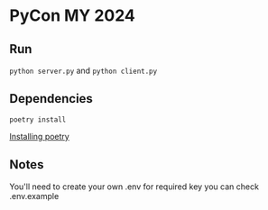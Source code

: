 # PyCon MY 2024

## Run

`python server.py` and `python client.py`

## Dependencies

`poetry install`

[Installing poetry](https://python-poetry.org/)

## Notes
You'll need to create your own .env for required key you can check .env.example